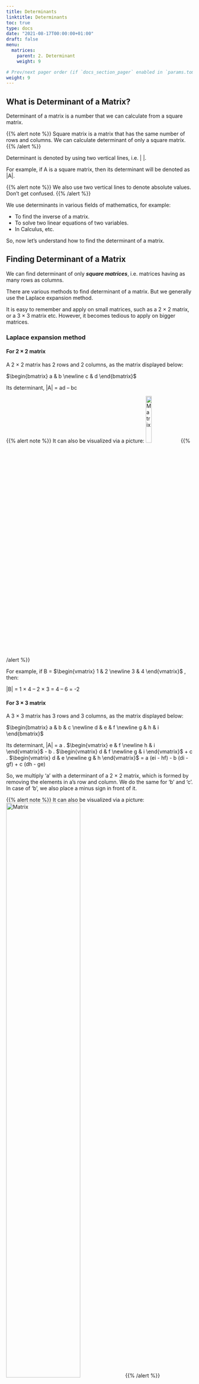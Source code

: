 ```yaml
---
title: Determinants
linktitle: Determinants 
toc: true
type: docs
date: "2021-08-17T00:00:00+01:00"
draft: false
menu:
  matrices:
    parent: 2. Determinant
    weight: 9

# Prev/next pager order (if `docs_section_pager` enabled in `params.toml`)
weight: 9
---
```


## What is Determinant of a Matrix?

Determinant of a matrix is a number that we can calculate from a square matrix. 

{{% alert note %}}
Square matrix is a matrix that has the same number of rows and columns. We can calculate determinant of only a square matrix. 
{{% /alert %}}

Determinant is denoted by using two vertical lines, i.e. | |. 

For example, if A is a square matrix, then its determinant will be denoted as |A|.

{{% alert note %}}
We also use two vertical lines to denote absolute values. Don’t get confused. 
{{% /alert %}}

We use determinants in various fields of mathematics, for example:
* To find the inverse of a matrix.
* To solve two linear equations of two variables. 
* In Calculus, etc. 

So, now let’s understand how to find the determinant of a matrix. 


## Finding Determinant of a Matrix

We can find determinant of only ***square matrices***, i.e. matrices having as many rows as columns. 

There are various methods to find determinant of a matrix. But we generally use the Laplace expansion method. 

It is easy to remember and apply on small matrices, such as a 2 × 2 matrix, or a 3 × 3 matrix etc. However, it becomes tedious to apply on bigger matrices. 

### Laplace expansion method 

#### For 2 × 2 matrix

A 2 × 2 matrix has 2 rows and 2 columns, as the matrix displayed below:

$\begin{bmatrix}
a & b \newline
c & d
\end{bmatrix}$
 
Its determinant, |A| = ad – bc 

{{% alert note %}}
It can also be visualized via a picture:
<img src="../../../media/matrix/matrix-7.png" alt="Matrix" style="width:18%;height:18%;">
{{% /alert %}}
 
For example, if B = 
$\begin{vmatrix}
1 & 2 \newline
3 & 4 
\end{vmatrix}$
 , then:

|B| = 1 × 4 – 2 × 3 = 4 – 6 = -2 

#### For 3 × 3 matrix

A 3 × 3 matrix has 3 rows and 3 columns, as the matrix displayed below:

$\begin{bmatrix}
a & b & c \newline
d & e & f \newline
g & h & i
\end{bmatrix}$

Its determinant, |A| = 
a . $\begin{vmatrix}
e & f \newline
h & i
\end{vmatrix}$ - 
b . $\begin{vmatrix}
d & f \newline
g & i
\end{vmatrix}$ +
c . $\begin{vmatrix}
d & e \newline
g & h
\end{vmatrix}$
= a (ei - hf) -  b (di - gf) + c (dh - ge)

So, we multiply ‘a’ with a determinant of a 2 × 2 matrix, which is formed by removing the elements in a’s row and column. We do the same for ‘b’ and ‘c’. In case of ‘b’, we also place a minus sign in front of it. 

{{% alert note %}}
It can also be visualized via a picture:
<img src="../../../media/matrix/matrix-8.png" alt="Matrix" style="width:63%;height:63%;">
{{% /alert %}}
 
For example, if C =
$\begin{bmatrix}
1 & 2 & 3 \newline
4 & 5 & 6 \newline
7 & 8 & 9
\end{bmatrix}$
 , then:

|C| = 1 (5 × 9 - 6 × 8) - 2 (4 × 9 - 6 × 7) + 3 (4 × 8 - 5 × 7) = 1 (45 - 48) - 2 (36 - 42) + 3 (32 - 35) = -3 - 2 (-6) + 3 (-3) = -3 + 12 - 9 = 0

{{% alert note %}}
We can continue the same pattern even for larger matrices. 

That is, we multiply ‘a’ by the determinant of the matrix which is formed by removing the elements in a’s row and column. 

Then, we do this for the whole row, while placing the signs in front of them in the following pattern: +, -, +, -, + and so on. 
{{% /alert %}}

